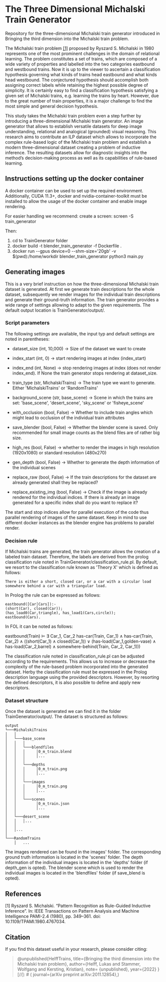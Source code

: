 # The Three Dimensional Michalski Train Generator

Repository for the three-dimensional Michalski train generator introduced in
Bringing the third dimension into the Michalski train problem. 


The Michalski train problem [[1]](#1) proposed by Ryszard S. Michalski in 1980 represents
one of the most prominent challenges in the domain of relational learning. The problem
constitutes a set of trains, which are composed of a wide variety of properties and labelled
into the two categories eastbound and westbound trains. Now it is up to the viewer
to ascertain a classification hypothesis governing what kinds of trains head eastbound
and what kinds head westbound. The conjectured hypothesis should accomplish both
assigning correct labels while retaining the highest possible degree of simplicity. It is
certainly easy to find a classification hypothesis satisfying a given set of Michalski trains,
e.g. learning the trains by heart. However, due to the great number of train properties, it
is a major challenge to find the most simple and general decision hypothesis.

This study takes the Michalski train problem even a step further by introducing a three-dimensional
Michalski train generator. An image generator that allows to establish versatile datasets for deep image understanding,
relational and analogical (grounded) visual reasoning.
This research aims to contribute an ILP dataset which allows to incorporate the complex rule-based logic of the Michalski
train problem and establish a modern three-dimensional dataset creating a problem of inductive inference.
The resulting datasets allow for diagnostic insights into the method’s decision-making process as well as its
capabilities of rule-based learning.

## Instructions setting up the docker container

A docker container can be used to set up the required environment.
Additionally, CUDA 11.3+, docker and nvidia-container-toolkit must be installed to allow the
usage of the docker container and enable image rendering.

For easier handling we recommend:
create a screen: screen -S train_generator

Then:
1. cd to TrainGenerator folder
2. docker build -t blender_train_generator -f Dockerfile .
3. docker run --gpus device=0 --shm-size='20gb' -v $(pwd):/home/workdir blender_train_generator python3 main.py


## Generating images

This is a very brief instruction on how the three-dimensional Michalski train dataset is generated.
At first we generate train descriptions for the whole dataset, 
subsequently we render images for the individual train descriptions and generate their ground-truth information.
The train generator provides a wide range of settings allowing to adapt to the given requirements.
The default output location is TrainGenerator/output/.


### Script parameters

The following settings are available, the input typ and default settings are noted in parentheses:
- dataset_size (int, 10,000) -> Size of the dataset we want to create
- index_start (int, 0) -> start rendering images at index (index_start)
- index_end (int, None) -> stop rendering images at index (does not render index_end).
If None the train generator stops rendering at dataset_size.

- train_type (str, MichalskiTrains) -> The train type we want to generate. Either 'MichalskiTrains' or 'RandomTrains'
- background_scene (str, base_scene) -> Scene in which the trains are set: 'base_scene', 'desert_scene', 'sky_scene' or 'fisheye_scene'

- with_occlusion (bool, False) -> Whether to include train angles which might lead to occlusion of the individual train attributes
- save_blender (bool, False) -> Whether the blender scene is saved.
Only recommended for small image counts as the blend files are of rather big size.
- high_res (bool, False) -> whether to render the images in high resolution (1920x1080) or standard resolution (480x270)
- gen_depth (bool, False) -> Whether to generate the depth information of the individual scenes
- replace_raw (bool, False) -> If the train descriptions for the dataset are already generated shall they be replaced?
- replace_existing_img (bool, False) -> Check if the image is already rendered for the individual indices.
If there is already an image generated for a specific index shall do you want to replace it?

The start and stop indices allow for parallel execution of the code thus parallel rendering of images of the same dataset.
Keep in mind to use different docker instances as the blender engine has problems to parallel render.

### Decision rule
If Michalski trains are generated, the train generator allows the creation of a labeled train dataset.
Therefore, the labels are derived from the prolog classification rule noted in TrainGenerator/classification_rule.pl.
By default, we resort to the classification rule known as 'Theory X' which is defined as follows:

    There is either a short, closed car, or a car with a circular load somewhere behind a car with a triangular load.

In Prolog the rule can be expressed as follows:

    eastbound([Car│Cars]):-
    (short(Car), closed(Car));
    (has_load0(Car,triangle), has_load1(Cars,circle));
    eastbound(Cars).

In FOL it can be noted as follows:

eastbound(Train) &vDash;
&exist; Car_1, Car_2 has-car(Train, Car_1) &and; has-car(Train, Car_2) &and;
((short(Car_1) &and; closed(Car_1)) &or;
(has-load(Car_1,golden-vase) &and; has-load(Car_2,barrel) &and; 
 somewhere-behind(Train, Car_2, Car_1)))

The classification rule noted in classification_rule.pl can be adjusted according to the requirements.
This allows us to increase or decrease the complexity of the rule-based problem incorporated into the generated dataset.
Herby the classification rule must be expressed in the Prolog description language using the provided descriptors.
However, by resorting the defined descriptors, it is also possible to define and apply new descriptors.

### Dataset structure
Once the dataset is generated we can find it in the folder TrainGenerator/output/. The dataset is structured as follows:
```
output
└───MichalskiTrains
│   │
│   └───base_scene
│   │   │
│   │   └───blendfiles
│   │   │     │0_m_train.blend
│   │   │     │...
│   │   │
│   │   └───depths
│   │   │     │0_m_train.png
│   │   │     │...
│   │   │
│   │   └───images
│   │   │     │0_m_train.png
│   │   │     │...
│   │   │
│   │   └───scenes
│   │         │0_m_train.json
│   │         │...
│   │
│   └───desert_scene
│   │   │...
│   │
│   │...
│
└───RandomTrains
    │   ...
```

The images rendered can be found in the images' folder.
The corresponding ground truth information is located in the 'scenes' folder.
The depth information of the individual images is located in the 'depths' folder (if depth_gen is opted).
The blender scene which is used to render the individual images is located in the 'blendfiles' folder (if save_blend is opted).


## References
<a id="1">[1]</a> 
Ryszard S. Michalski. “Pattern Recognition as Rule-Guided Inductive Inference”. In:
IEEE Transactions on Pattern Analysis and Machine Intelligence PAMI-2.4 (1980),
pp. 349–361. doi: 10.1109/TPAMI.1980.4767034.
## Citation
If you find this dataset useful in your research, please consider citing:
> @unpublished{HelffTrains,
    title={Bringing the third dimension into the Michalski train problem},
    author={Helff, Lukas and Stammer, Wolfgang and Kersting, Kristian},
    note= {unpublished},
    year={2022}
    }
> [//]: # (    journal={arXiv preprint arXiv:2011.12854},)